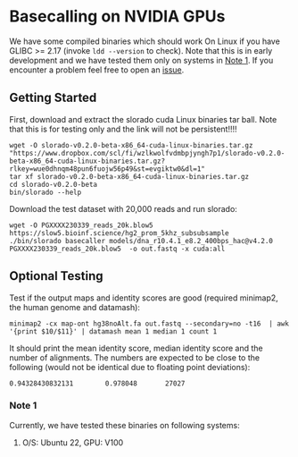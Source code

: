# Basecalling on NVIDIA GPUs

We have some compiled binaries which should work On Linux if you have GLIBC >= 2.17 (invoke `ldd --version` to check).  Note that this is in early development and we have tested them only on systems in [Note 1](#note-1). If you encounter a problem feel free to open an [issue]([issue](https://github.com/BonsonW/slorado/issues)).


## Getting Started

First, download and extract the slorado cuda Linux binaries tar ball. Note that this is for testing only and the link will not be persistent!!!!

```
wget -O slorado-v0.2.0-beta-x86_64-cuda-linux-binaries.tar.gz "https://www.dropbox.com/scl/fi/wzlkwolfvdmbpjyngh7p1/slorado-v0.2.0-beta-x86_64-cuda-linux-binaries.tar.gz?rlkey=wue0dhnqm48pun6fuojw56p49&st=evgiktw0&dl=1"
tar xf slorado-v0.2.0-beta-x86_64-cuda-linux-binaries.tar.gz
cd slorado-v0.2.0-beta
bin/slorado --help
```

Download the test dataset with 20,000 reads and run slorado:
```
wget -O PGXXXX230339_reads_20k.blow5 https://slow5.bioinf.science/hg2_prom_5khz_subsubsample
./bin/slorado basecaller models/dna_r10.4.1_e8.2_400bps_hac@v4.2.0 PGXXXX230339_reads_20k.blow5  -o out.fastq -x cuda:all
```
## Optional Testing

Test if the output maps and identity scores are good (required  minimap2, the human genome and datamash):
```
minimap2 -cx map-ont hg38noAlt.fa out.fastq --secondary=no -t16  | awk '{print $10/$11}' | datamash mean 1 median 1 count 1
```
It should print the mean identity score, median identity score and the number of alignments. The numbers are expected to be close to the following (would not be identical due to floating point deviations):
```
0.94328430832131        0.978048       27027
```

### Note 1

Currently, we have tested these binaries on following systems:
1. O/S: Ubuntu 22, GPU: V100

